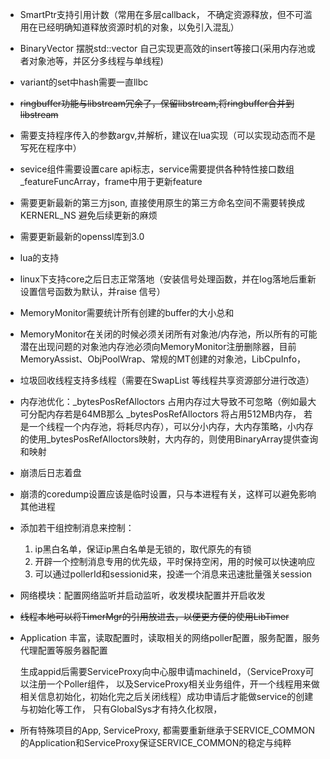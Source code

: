 * SmartPtr支持引用计数（常用在多层callback， 不确定资源释放，但不可滥用在已经明确知道释放资源时机的对象，以免引入混乱）

* BinaryVector 摆脱std::vector 自己实现更高效的insert等接口(采用内存池或者对象池等，并区分多线程与单线程)

* variant的set中hash需要一直llbc

* ~~ringbuffer功能与libstream冗余了，保留libstream,将ringbuffer合并到libstream~~

* 需要支持程序传入的参数argv,并解析，建议在lua实现（可以实现动态而不是写死在程序中）

* sevice组件需要设置care api标志，service需要提供各种特性接口数组_featureFuncArray，frame中用于更新feature

* 需要更新最新的第三方json, 直接使用原生的第三方命名空间不需要转换成KERNERL_NS 避免后续更新的麻烦

* 需要更新最新的openssl库到3.0

* lua的支持

* linux下支持core之后日志正常落地（安装信号处理函数，并在log落地后重新设置信号函数为默认，并raise 信号）

* MemoryMonitor需要统计所有创建的buffer的大小总和

* MemoryMonitor在关闭的时候必须关闭所有对象池/内存池，所以所有的可能潜在出现问题的对象池内存池必须向MemoryMonitor注册删除器，目前MemoryAssist、ObjPoolWrap、常规的MT创建的对象池，LibCpuInfo，

* 垃圾回收线程支持多线程（需要在SwapList 等线程共享资源部分进行改造）

* 内存池优化：_bytesPosRefAlloctors 占用内存过大导致不可忽略（例如最大可分配内存若是64MB那么 _bytesPosRefAlloctors 将占用512MB内存， 若是一个线程一个内存池，将耗尽内存），可以分小内存，大内存策略，小内存的使用_bytesPosRefAlloctors映射，大内存的，则使用BinaryArray提供查询和映射

* 崩溃后日志着盘

* 崩溃的coredump设置应该是临时设置，只与本进程有关，这样可以避免影响其他进程

* 添加若干组控制消息来控制：
  1. ip黑白名单，保证ip黑白名单是无锁的，取代原先的有锁
  2. 开辟一个控制消息专用的优先级，平时保持空闲，用的时候可以快速响应
  3. 可以通过pollerId和sessionid来，投递一个消息来迅速批量强关session
  
* 网络模块：配置网络监听并启动监听，收发模块配置并开启收发

* ~~线程本地可以将TimerMgr的引用放进去，以便更方便的使用LibTimer~~

* Application 丰富，读取配置时，读取相关的网络poller配置，服务配置，服务代理配置等服务器配置

  生成appid后需要ServiceProxy向中心服申请machineId，（ServiceProxy可以注册一个Poller组件， 以及ServiceProxy相关业务组件，开一个线程用来做相关信息初始化，初始化完之后关闭线程）成功申请后才能做service的创建与初始化等工作， 只有GlobalSys才有持久化权限，

* 所有特殊项目的App, ServiceProxy, 都需要重新继承于SERVICE_COMMON的Application和ServiceProxy保证SERVICE_COMMON的稳定与纯粹